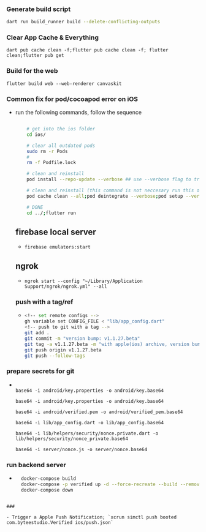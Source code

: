 ### Generate build script

```bash
dart run build_runner build --delete-conflicting-outputs
```

### Clear App Cache & Everything

```
dart pub cache clean -f;flutter pub cache clean -f; flutter clean;flutter pub get
```

### Build for the web

```
flutter build web --web-renderer canvaskit
```

### Common fix for pod/cocoapod error on iOS

- run the following commands, follow the sequence

  ```bash

      # get into the ios folder
      cd ios/

      # clear all outdated pods
      sudo rm -r Pods
      #
      rm -f Podfile.lock

      # clean and reinstall
      pod install --repo-update --verbose ## use --verbose flag to track the changes, bacause this install can take up to 15mins since 'MobileVLCKit' is very big.

      # clean and reinstall (this command is not neccesary run this only if the one above failed/didn't work)
      pod cache clean --all;pod deintegrate --verbose;pod setup --verbose;pod install --verbose

      # DONE
      cd ../;flutter run
  ```

  ## firebase local server

  - `firebase emulators:start`

  ## ngrok

  - `ngrok start --config "~/Library/Application Support/ngrok/ngrok.yml" --all`

  ### push with a tag/ref

  - ```bash
    <!-- set remote configs -->
    gh variable set CONFIG_FILE < "lib/app_config.dart"
    <!-- push to git with a tag -->
    git add .
    git commit -m "version bump: v1.1.27.beta"
    git tag -a v1.1.27.beta -m "with apple(ios) archive, version bump: v1.1.27.beta"
    git push origin v1.1.27.beta
    git push --follow-tags

    ```

### prepare secrets for git

- ```

  base64 -i android/key.properties -o android/key.base64

  base64 -i android/key.properties -o android/key.base64

  base64 -i android/verified.pem -o android/verified_pem.base64

  base64 -i lib/app_config.dart -o lib/app_config.base64

  base64 -i lib/helpers/security/nonce.private.dart -o lib/helpers/security/nonce_private.base64

  base64 -i server/nonce.js -o server/nonce.base64

  ```

### run backend server

- ```bash
    docker-compose build
    docker-compose -p verified up -d --force-recreate --build --remove-orphans --timestamps
    docker-compose down

````

###

- Trigger a Apple Push Notification; `xcrun simctl push booted com.byteestudio.Verified ios/push.json`
